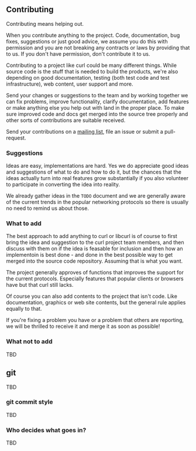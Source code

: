 ## Contributing

Contributing means helping out.

When you contribute anything to the project. Code, documentation, bug fixes,
suggestions or just good advice, we assume you do this with permission and you
are not breaking any contracts or laws by providing that to us. If you don't
have permission, don't contribute it to us.

Contributing to a project like curl could be many different things. While
source code is the stuff that is needed to build the products, we're also
depending on good documentation, testing (both test code and test
infrastructure), web content, user support and more.

Send your changes or suggestions to the team and by working together we can
fix problems, improve functionality, clarify documentation, add features or
make anything else you help out with land in the proper place. To make sure
improved code and docs get merged into the source tree properly and other
sorts of contributions are suitable received.

Send your contributions on a [mailing list](curl-comm.md), file an issue or
submit a pull-request.

### Suggestions

Ideas are easy, implementations are hard. Yes we do appreciate good ideas and
suggestions of what to do and how to do it, but the chances that the ideas
actually turn into real features grow substantially if you also volunteer to
participate in converting the idea into reality.

We already gather ideas in the `TODO` document and we are generally aware of
the current trends in the popular networking protocols so there is usually no
need to remind us about those.

### What to add

The best approach to add anything to curl or libcurl is of course to first
bring the idea and suggestion to the curl project team members, and then
discuss with them on if the idea is feasable for inclusion and then how an
implementoin is best done - and done in the best possible way to get merged
into the source code repository. Assuming that is what you want.

The project generally approves of functions that improves the support for the
current protocols. Especially features that popular clients or browsers have
but that curl still lacks.

Of course you can also add contents to the project that isn't code. Like
documentation, graphics or web site contents, but the general rule applies
equally to that.

If you're fixing a problem you have or a problem that others are reporting, we
will be thrilled to receive it and merge it as soon as possible!

### What not to add

TBD

## git

TBD

### git commit style

TBD

### Who decides what goes in?

TBD
